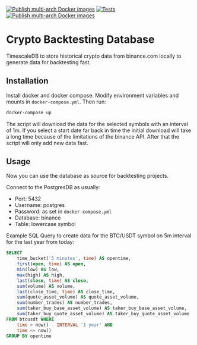 [![Publish multi-arch Docker images](https://github.com/Der-Henning/crypto-backtesting-db/actions/workflows/docker-multi-arch.yml/badge.svg)](https://github.com/Der-Henning/crypto-backtesting-db/actions/workflows/docker-multi-arch.yml)
[![Tests](https://github.com/Der-Henning/crypto-backtesting-db/actions/workflows/tests.yml/badge.svg)](https://github.com/Der-Henning/crypto-backtesting-db/actions/workflows/tests.yml)
[![Publish multi-arch Docker images](https://github.com/Der-Henning/crypto-backtesting-db/actions/workflows/docker-multi-arch.yml/badge.svg)](https://github.com/Der-Henning/crypto-backtesting-db/actions/workflows/docker-multi-arch.yml)

# Crypto Backtesting Database

TimescaleDB to store historical crypto data from binance.com locally to generate data for backtesting fast.

## Installation

Install docker and docker compose.
Modify environment variables and mounts in `docker-compose.yml`.
Then run:

````bash
docker-compose up
````

The script will download the data for the selected symbols with an interval of 1m. If you select a start date far back in time the initial download will take a long time because of the limitations of the binance API. After that the script will only add new data fast.

## Usage

Now you can use the database as source for backtesting projects.

Connect to the PostgresDB as usually:

- Port: 5432
- Username: postgres
- Password: as set in `docker-compose.yml`
- Database: binance
- Table: lowercase symbol

Example SQL Query to create data for the BTC/USDT symbol on 5m interval for the last year from today:

````sql
SELECT
    time_bucket('5 minutes', time) AS opentime,
    first(open, time) AS open,
    min(low) AS low,
    max(high) AS high,
    last(close, time) AS close,
    sum(volume) AS volume,
    last(close_time, time) AS close_time,
    sum(quote_asset_volume) AS quote_asset_volume,
    sum(number_trades) AS number_trades,
    sum(taker_buy_base_asset_volume) AS taker_buy_base_asset_volume,
    sum(taker_buy_quote_asset_volume) AS taker_buy_quote_asset_volume
FROM btcusdt WHERE
    time > now() - INTERVAL '1 year' AND
    time <= now()
GROUP BY opentime
````
